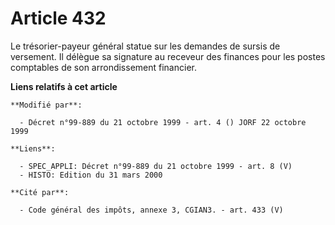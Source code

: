 # Article 432

Le trésorier-payeur général statue sur les demandes de sursis de versement. Il délègue sa signature au receveur des finances
pour les postes comptables de son arrondissement financier.

**Liens relatifs à cet article**

	**Modifié par**:

	  - Décret n°99-889 du 21 octobre 1999 - art. 4 () JORF 22 octobre 1999

	**Liens**:

	  - SPEC_APPLI: Décret n°99-889 du 21 octobre 1999 - art. 8 (V)
	  - HISTO: Edition du 31 mars 2000

	**Cité par**:

	  - Code général des impôts, annexe 3, CGIAN3. - art. 433 (V)
